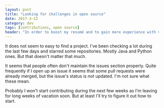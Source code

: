 ```yaml
---
layout: post
title: "Looking for challenges in open source"
date: 2017-3-12
category: dev
tags: [contributions, open source]
header: "In order to boost my resumé and to gain more experience with various codebases, I'm looking for an open source project to contribute to."
---
```


It does not seem to easy to find a project. I've been checking a lot during the last few days and starred some repositories. Mostly Java and Python ones. But that doesn't matter that much.

It seems that people often don't maintain the issues section properly. Quite frequently if I open up an issue it seems that some pull requests were already merged, but the issue's status is not updated. I'm not sure what these mean.

Probably I won't start contributing during the next few weeks as I'm leaving for long weeks of vacation soon. But at least I'll try to figure it out how to start.
